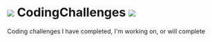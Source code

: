 <div style="text-align:center"></div>




<img src ="https://farm8.staticflickr.com/7365/16471100755_95d6435a2d_s.jpg" />  CodingChallenges <img src ="https://farm8.staticflickr.com/7365/16471100755_95d6435a2d_s.jpg" /> 
================

Coding challenges I have completed, I'm working on, or will complete





<!--<img src ="http://c4.staticflickr.com/8/7365/16471100755_95d6435a2d_m.jpg" /> -->

